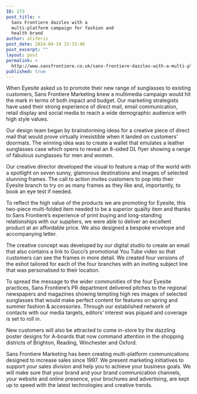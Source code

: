 ```yaml
---
ID: 273
post_title: >
  Sans Frontiere dazzles with a
  multi-platform campaign for fashion and
  health brand
author: aliferis
post_date: 2014-04-24 15:33:46
post_excerpt: ""
layout: post
permalink: >
  http://www.sansfrontiere.co.uk/sans-frontiere-dazzles-with-a-multi-platform-campaign-for-fashion-and-health-brand/
published: true
---
```

When Eyesite asked us to promote their new range of sunglasses to existing customers, Sans Frontiere Marketing knew a multimedia campaign would hit the mark in terms of both impact and budget. Our marketing strategists have used their strong experience of direct mail, email communication, retail display and social media to reach a wide demographic audience with high style values.

Our design team began by brainstorming ideas for a creative piece of direct mail that would prove virtually irresistible when it landed on customers’ doormats. The winning idea was to create a wallet that emulates a leather sunglasses case which opens to reveal an 8-sided DL flyer showing a range of fabulous sunglasses for men and women.

Our creative director developed the visual to feature a map of the world with a spotlight on seven sunny, glamorous destinations and images of selected stunning frames. The call to action invites customers to pop into their Eyesite branch to try on as many frames as they like and, importantly, to book an eye test if needed.

To reflect the high value of the products we are promoting for Eyesite, this two-piece multi-folded item needed to be a superior quality item and thanks to Sans Frontiere’s experience of print buying and long-standing relationships with our suppliers, we were able to deliver an excellent product at an affordable price. We also designed a bespoke envelope and accompanying letter.

The creative concept was developed by our digital studio to create an email that also contains a link to Gucci’s promotional You Tube video so that customers can see the frames in more detail. We created four versions of the eshot tailored for each of the four branches with an inviting subject line that was personalised to their location.

To spread the message to the wider communities of the four Eyesite practices, Sans Frontiere’s PR department delivered pitches to the regional newspapers and magazines showing tempting high res images of selected sunglasses that would make perfect content for features on spring and summer fashion &amp; accessories. Through our established network of contacts with our media targets, editors’ interest was piqued and coverage is set to roll in.

New customers will also be attracted to come in-store by the dazzling poster designs for A-boards that now command attention in the shopping districts of Brighton, Reading, Winchester and Oxford.

Sans Frontiere Marketing has been creating multi-platform communications designed to increase sales since 1997. We present marketing initiatives to support your sales division and help you to achieve your business goals. We will make sure that your brand and your brand communication channels, your website and online presence, your brochures and advertising, are kept up to speed with the latest technologies and creative trends.